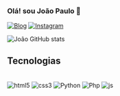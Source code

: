   ### Olá! sou João Paulo 👋

  [![Blog](https://img.shields.io/badge/LinkedIn-0077B5?style=for-the-badge&logo=linkedin&logoColor=white)](https://linkedin.com/in/joão-paulo-527290)
  [![Instagram](https://img.shields.io/badge/Instagram-E4405F?style=for-the-badge&logo=instagram&logoColor=white)](https://instagram.com/joaosantoszz__)

  ![João GitHub stats](https://github-readme-stats.vercel.app/api?username=joaozin987&show_icons=true&theme=merko)

  ## Tecnologias 

<div style = "display:inline_block"><br/>
<img align="center" alt="html5" src="https://img.shields.io/badge/HTML5-E34F26?style=for-the-badge&logo=html5&logoColor=white">
<img align="center" alt="css3" src="https://img.shields.io/badge/CSS3-1572B6?style=for-the-badge&logo=css3&logoColor=white"/>
<img align="center" alt="Python" src="https://img.shields.io/badge/Python-14354C?style=for-the-badge&logo=python&logoColor=white"/>
<img align="center" alt="Php" src="https://img.shields.io/badge/PHP-777BB4?style=for-the-badge&logo=php&logoColor=white"/>
<img align="center" alt="js" src="https://img.shields.io/badge/JavaScript-F7DF1E?style=for-the-badge&logo=javascript&logoColor=black"/>
<img align="center" alt="Bootstrap" src="https://img.shields.io/badge/Bootstrap-563D7C?style=for-the-badge&logo=bootstrap&logoColor=white>

